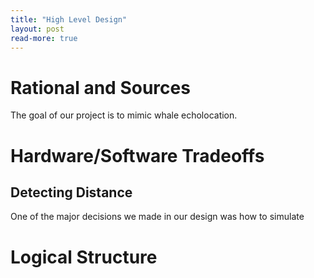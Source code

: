 ```yaml
---
title: "High Level Design"
layout: post
read-more: true
---
```


# Rational and Sources
The goal of our project is to mimic whale echolocation.

# Hardware/Software Tradeoffs

## Detecting Distance

One of the major decisions we made in our design was how to simulate

# Logical Structure







